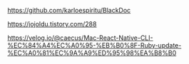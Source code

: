 https://github.com/karloespiritu/BlackDoc


https://jojoldu.tistory.com/288

https://velog.io/@caecus/Mac-React-Native-CLI-%EC%84%A4%EC%A0%95-%EB%B0%8F-Ruby-update-%EC%A0%81%EC%9A%A9%ED%95%98%EA%B8%B0

